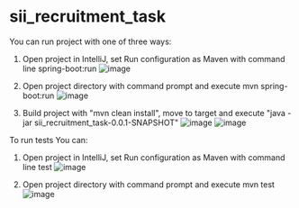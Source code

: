 # sii_recruitment_task
You can run project with one of three ways:
1. Open project in IntelliJ, set Run configuration as Maven with command line spring-boot:run
![image](https://user-images.githubusercontent.com/44434406/170015862-8f2b1502-8a33-4af4-8bb1-ef17788768a2.png)

2. Open project directory with command prompt and execute mvn spring-boot:run
![image](https://user-images.githubusercontent.com/44434406/170016728-ffd16890-020c-4513-818d-9f3fa939de5f.png)

3. Build project with "mvn clean install", move to target and execute "java -jar sii_recruitment_task-0.0.1-SNAPSHOT"
![image](https://user-images.githubusercontent.com/44434406/170017920-fcbfef01-c7ec-46ce-9d54-5660b778ecc6.png)
![image](https://user-images.githubusercontent.com/44434406/170017964-60cecbbe-55dd-4dde-95fd-722cb8c26ef5.png)

To run tests You can:
1. Open project in IntelliJ, set Run configuration as Maven with command line test
![image](https://user-images.githubusercontent.com/44434406/170018106-1782b06d-0468-41d7-a036-ad735968210d.png)

2. Open project directory with command prompt and execute mvn test
![image](https://user-images.githubusercontent.com/44434406/170018218-d1ac541b-bc0e-4629-a577-dd573448f45b.png)
